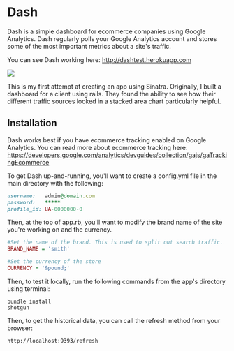 Dash
====

Dash is a simple dashboard for ecommerce companies using Google Analytics. Dash regularly polls your Google Analytics account and stores some of the most important metrics about a site's traffic.

You can see Dash working here: http://dashtest.herokuapp.com

![](https://dl.dropbox.com/u/11299300/dash_v1.png)

This is my first attempt at creating an app using Sinatra. Originally, I built a dashboard for a client using rails. They found the ability to see how their different traffic sources looked in a stacked area chart particularly helpful.

## Installation

Dash works best if you have ecommerce tracking enabled on Google Analytics. You can read more about ecommerce tracking here: https://developers.google.com/analytics/devguides/collection/gajs/gaTrackingEcommerce

To get Dash up-and-running, you'll want to create a config.yml file in the main directory with the following:

```ruby
username:   admin@domain.com
password:   *****
profile_id: UA-0000000-0
```

Then, at the top of app.rb, you'll want to modify the brand name of the site you're working on and the currency.

```ruby
#Set the name of the brand. This is used to split out search traffic.
BRAND_NAME = 'smith'

#Set the currency of the store
CURRENCY = '&pound;'
```

Then, to test it locally, run the following commands from the app's directory using terminal:

```
bundle install
shotgun
```

Then, to get the historical data, you can call the refresh method from your browser:

`http://localhost:9393/refresh`
